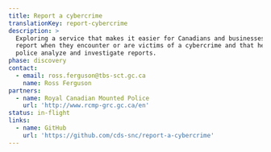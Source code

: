 ```yaml
---
title: Report a cybercrime
translationKey: report-cybercrime
description: >
  Exploring a service that makes it easier for Canadians and businesses to
  report when they encounter or are victims of a cybercrime and that helps
  police analyze and investigate reports.
phase: discovery
contact:
  - email: ross.ferguson@tbs-sct.gc.ca
    name: Ross Ferguson
partners:
  - name: Royal Canadian Mounted Police
    url: 'http://www.rcmp-grc.gc.ca/en'
status: in-flight
links:
  - name: GitHub
    url: 'https://github.com/cds-snc/report-a-cybercrime'
---
```


